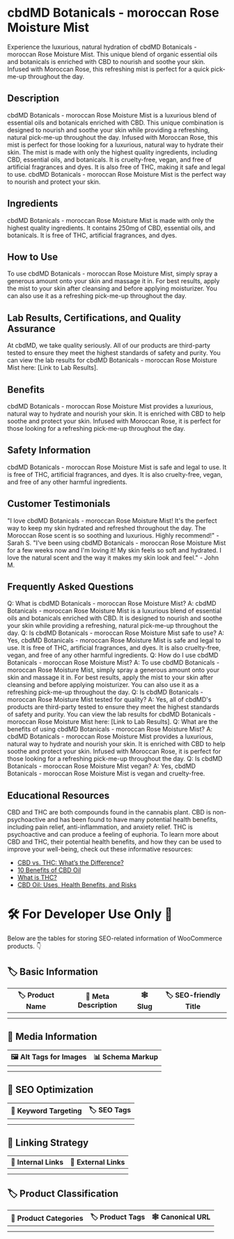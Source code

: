 # cbdMD Botanicals - moroccan Rose Moisture Mist
Experience the luxurious, natural hydration of cbdMD Botanicals - moroccan Rose Moisture Mist. This unique blend of organic essential oils and botanicals is enriched with CBD to nourish and soothe your skin. Infused with Moroccan Rose, this refreshing mist is perfect for a quick pick-me-up throughout the day.
## Description
cbdMD Botanicals - moroccan Rose Moisture Mist is a luxurious blend of essential oils and botanicals enriched with CBD. This unique combination is designed to nourish and soothe your skin while providing a refreshing, natural pick-me-up throughout the day. Infused with Moroccan Rose, this mist is perfect for those looking for a luxurious, natural way to hydrate their skin.
The mist is made with only the highest quality ingredients, including CBD, essential oils, and botanicals. It is cruelty-free, vegan, and free of artificial fragrances and dyes. It is also free of THC, making it safe and legal to use. cbdMD Botanicals - moroccan Rose Moisture Mist is the perfect way to nourish and protect your skin.
## Ingredients
cbdMD Botanicals - moroccan Rose Moisture Mist is made with only the highest quality ingredients. It contains 250mg of CBD, essential oils, and botanicals. It is free of THC, artificial fragrances, and dyes.
## How to Use
To use cbdMD Botanicals - moroccan Rose Moisture Mist, simply spray a generous amount onto your skin and massage it in. For best results, apply the mist to your skin after cleansing and before applying moisturizer. You can also use it as a refreshing pick-me-up throughout the day.
## Lab Results, Certifications, and Quality Assurance
At cbdMD, we take quality seriously. All of our products are third-party tested to ensure they meet the highest standards of safety and purity. You can view the lab results for cbdMD Botanicals - moroccan Rose Moisture Mist here: [Link to Lab Results].
## Benefits
cbdMD Botanicals - moroccan Rose Moisture Mist provides a luxurious, natural way to hydrate and nourish your skin. It is enriched with CBD to help soothe and protect your skin. Infused with Moroccan Rose, it is perfect for those looking for a refreshing pick-me-up throughout the day.
## Safety Information
cbdMD Botanicals - moroccan Rose Moisture Mist is safe and legal to use. It is free of THC, artificial fragrances, and dyes. It is also cruelty-free, vegan, and free of any other harmful ingredients.
## Customer Testimonials
"I love cbdMD Botanicals - moroccan Rose Moisture Mist! It's the perfect way to keep my skin hydrated and refreshed throughout the day. The Moroccan Rose scent is so soothing and luxurious. Highly recommend!" - Sarah S.
"I've been using cbdMD Botanicals - moroccan Rose Moisture Mist for a few weeks now and I'm loving it! My skin feels so soft and hydrated. I love the natural scent and the way it makes my skin look and feel." - John M.
## Frequently Asked Questions
Q: What is cbdMD Botanicals - moroccan Rose Moisture Mist?
A: cbdMD Botanicals - moroccan Rose Moisture Mist is a luxurious blend of essential oils and botanicals enriched with CBD. It is designed to nourish and soothe your skin while providing a refreshing, natural pick-me-up throughout the day.
Q: Is cbdMD Botanicals - moroccan Rose Moisture Mist safe to use?
A: Yes, cbdMD Botanicals - moroccan Rose Moisture Mist is safe and legal to use. It is free of THC, artificial fragrances, and dyes. It is also cruelty-free, vegan, and free of any other harmful ingredients.
Q: How do I use cbdMD Botanicals - moroccan Rose Moisture Mist?
A: To use cbdMD Botanicals - moroccan Rose Moisture Mist, simply spray a generous amount onto your skin and massage it in. For best results, apply the mist to your skin after cleansing and before applying moisturizer. You can also use it as a refreshing pick-me-up throughout the day.
Q: Is cbdMD Botanicals - moroccan Rose Moisture Mist tested for quality?
A: Yes, all of cbdMD's products are third-party tested to ensure they meet the highest standards of safety and purity. You can view the lab results for cbdMD Botanicals - moroccan Rose Moisture Mist here: [Link to Lab Results].
Q: What are the benefits of using cbdMD Botanicals - moroccan Rose Moisture Mist?
A: cbdMD Botanicals - moroccan Rose Moisture Mist provides a luxurious, natural way to hydrate and nourish your skin. It is enriched with CBD to help soothe and protect your skin. Infused with Moroccan Rose, it is perfect for those looking for a refreshing pick-me-up throughout the day.
Q: Is cbdMD Botanicals - moroccan Rose Moisture Mist vegan?
A: Yes, cbdMD Botanicals - moroccan Rose Moisture Mist is vegan and cruelty-free.
## Educational Resources
CBD and THC are both compounds found in the cannabis plant. CBD is non-psychoactive and has been found to have many potential health benefits, including pain relief, anti-inflammation, and anxiety relief. THC is psychoactive and can produce a feeling of euphoria.
To learn more about CBD and THC, their potential health benefits, and how they can be used to improve your well-being, check out these informative resources:
- [CBD vs. THC: What’s the Difference?](https://www.healthline.com/health/cbd-vs-thc)
- [10 Benefits of CBD Oil](https://www.medicalnewstoday.com/articles/319475)
- [What is THC?](https://www.leafly.com/news/cannabis-101/what-is-thc)
- [CBD Oil: Uses, Health Benefits, and Risks](https://www.webmd.com/pain-management/cbd-oil-benefits)
# 🛠️ For Developer Use Only 🔐

Below are the tables for storing SEO-related information of WooCommerce products. 👇

## 🏷️ Basic Information 

| 🏷️ Product Name | 📝 Meta Description | 🕸️ Slug | 🏷️ SEO-friendly Title |
| -------------- | ------------------ | ------ | ---------------------- |
|                |                    |        |                        |
|                |                    |        |                        |

## 📸 Media Information

| 🖼️ Alt Tags for Images | 📊 Schema Markup |
| --------------------- | --------------- |
|                       |                 |
|                       |                 |

## 🔎 SEO Optimization

| 🎯 Keyword Targeting | 🏷️ SEO Tags |
| ------------------- | ---------- |
|                     |            |
|                     |            |

## 🔗 Linking Strategy 

| 🔗 Internal Links | 🔗 External Links |
| ---------------- | ---------------- |
|                  |                  |
|                  |                  |

## 🏷️ Product Classification 

| 📂 Product Categories | 🏷️ Product Tags | 🕸️ Canonical URL |
| ------------------ | ------------ | ------------- |
|                    |              |               |
|                    |              |               |
